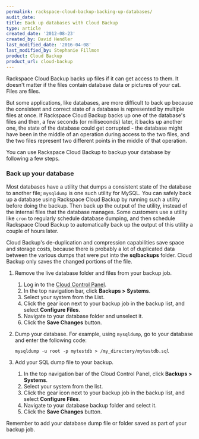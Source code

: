 ```yaml
---
permalink: rackspace-cloud-backup-backing-up-databases/
audit_date:
title: Back up databases with Cloud Backup
type: article
created_date: '2012-08-23'
created_by: David Hendler
last_modified_date: '2016-04-08'
last_modified_by: Stephanie Fillmon
product: Cloud Backup
product_url: cloud-backup
---
```


Rackspace Cloud Backup backs up files if it can get access to them. It
doesn't matter if the files contain database data or pictures of your
cat. Files are files.

But some applications, like databases, are more difficult to back up
because the consistent and correct state of a database is represented by
multiple files at once. If Rackspace Cloud Backup backs up one of the
database's files and then, a few seconds (or milliseconds) later, it
backs up another one, the state of the database could get corrupted -
the database might have been in the middle of an operation during access
to the two files, and the two files represent two different points in
the middle of that operation.

You can use Rackspace Cloud Backup to backup your database by following
a few steps.

### Back up your database

Most databases have a utility that dumps a consistent state of the
database to another file; `mysqldump` is one such utility for MySQL. You
can safely back up a database using Rackspace Cloud Backup by running
such a utility before doing the backup. Then back up the output of
the utility, instead of the internal files that the database manages. Some
customers use a utility like `cron` to regularly schedule database
dumping, and then schedule Rackspace Cloud Backup to automatically back
up the output of this utility a couple of hours later.

Cloud Backup's de-duplication and compression capabilities save space and
storage costs, because there is probably a lot of duplicated data
between the various dumps that were put into the **sqlbackups** folder.
Cloud Backup only saves the changed portions of the file.

1.  Remove the live database folder and files from your backup job.

    1.  Log in to the [Cloud Control Panel](https://mycloud.rackspace.com).
    2.  In the top navigation bar, click **Backups > Systems**.
    3.  Select your system from the List.
    4.  Click the gear icon next to your backup job in the backup list,
        and select **Configure Files**.
    5.  Navigate to your database folder and unselect it.
    6.  Click the **Save Changes** button.

2.  Dump your database. For example, using `mysqldump`, go to your
    database and enter the following code:

        mysqldump -u root -p mytestdb > /my_directory/mytestdb.sql

3.  Add your SQL dump file to your backup.

    1.  In the top navigation bar of the Cloud Control Panel, click
        **Backups > Systems**.
    2.  Select your system from the list.
    3.  Click the gear icon next to your backup job in the backup list,
        and select **Configure Files**.
    4.  Navigate to your database backup folder and select it.
    5.  Click the **Save Changes** button.

Remember to add your database dump file or folder saved as part of your
backup job.
